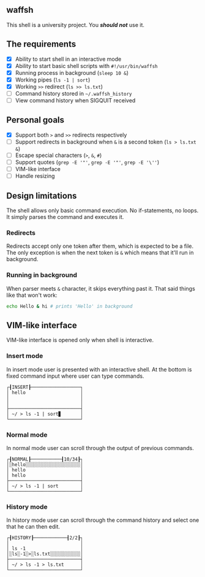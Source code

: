 waffsh
---
This shell is a university project. You ***should not*** use it.

## The requirements
- [x] Ability to start shell in an interactive mode
- [x] Ability to start basic shell scripts with `#!/usr/bin/waffsh`
- [x] Running process in background (`sleep 10 &`)
- [x] Working pipes (`ls -1 | sort`)
- [x] Working `>>` redirect (`ls >> ls.txt`)
- [ ] Command history stored in `~/.waffsh_history`
- [ ] View command history when SIGQUIT received

## Personal goals
- [x] Support both `>` and `>>` redirects respectively
- [ ] Support redirects in background when `&` is a second token (`ls > ls.txt &`)
- [ ] Escape special characters (`>`, `&`, `#`)
- [ ] Support quotes (`grep -E '"'`, `grep -E '"'`, `grep -E '\''`)
- [ ] VIM-like interface
- [ ] Handle resizing

## Design limitations
The shell allows only basic command execution. No if-statements, no loops. It simply parses the command and executes it.

### Redirects
Redirects accept only one token after them, which is expected to be a file.
The only exception is when the next token is `&` which means that it'll run in background.

### Running in background
When parser meets `&` character, it skips everything past it. That said things like that won't work:
```sh
echo Hello & hi # prints 'Hello' in background
```

## VIM-like interface
VIM-like interface is opened only when shell is interactive.

### Insert mode
In insert mode user is presented with an interactive shell. 
At the bottom is fixed command input where user can type commands.
```text
┌┨INSERT┠──────────────────┐
│ hello                    │
│                          │
│                          │
├──────────────────────────┤
│ ~/ > ls -1 | sort▊       │
└──────────────────────────┘
```

### Normal mode
In normal mode user can scroll through the output of previous commands.
```text
┌┨NORMAL┠───────────┨10/34┠┐
│░hello░░░░░░░░░░░░░░░░░░░░│
│ hello                    │
│ hello                    │
├──────────────────────────┤
│ ~/ > ls -1 | sort        │
└──────────────────────────┘
```

### History mode
In history mode user can scroll through the command history and select one that he can then edit.
```text
┌┨HISTORY┠────────────┨2/2┠┐
│                          │
│ ls -1                    │
│░ls░-1░>░ls.txt░░░░░░░░░░░│
├──────────────────────────┤
│ ~/ > ls -1 > ls.txt      │
└──────────────────────────┘
```
